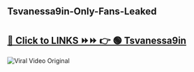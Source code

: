 
 ## Tsvanessa9in-Only-Fans-Leaked

# <h2><a href="https://clipsfans.com/Tsvanessa9in&ref=git">🔗 Click to LINKS ⏩⏩ 👉 🟢 Tsvanessa9in </a></h2>

<a href="https://clipsfans.com/Tsvanessa9in&ref=git" rel="nofollow" data-target="animated-image.originalLink"><img src="https://i.ibb.co.com/xMMVF88/686577567.gif" alt="Viral Video Original" style="max-width: 100%; display: inline-block;" data-target="animated-image.originalImage"></a>
